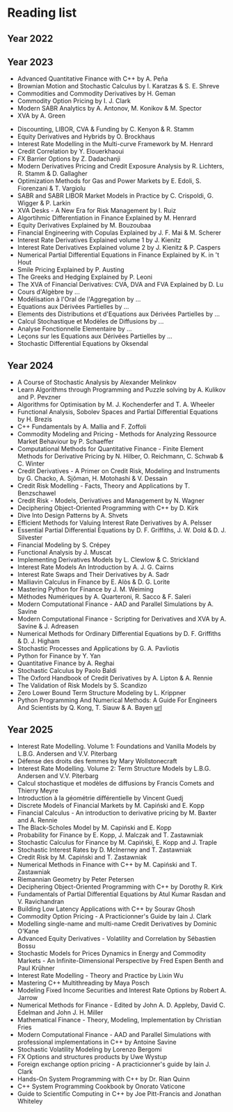 # Reading list

## Year 2022

## Year 2023

- Advanced Quantitative Finance with C++ by A. Peña
- Brownian Motion and Stochastic Calculus by I. Karatzas & S. E. Shreve
- Commodities and Commodity Derivatives by H. Geman
- Commodity Option Pricing by I. J. Clark
- Modern SABR Analytics by A. Antonov, M. Konikov & M. Spector
- XVA by A. Green
<!-- - Interest Rate Modelling and Derivative Pricing by ... -->
- Discounting, LIBOR, CVA & Funding by C. Kenyon & R. Stamm
- Equity Derivatives and Hybrids by O. Brockhaus
- Interest Rate Modelling in the Multi-curve Framework by M. Henrard
- Credit Correlation by Y. Elouerkhaoui
- FX Barrier Options by Z. Dadachanji
- Modern Derivatives Pricing and Credit Exposure Analysis by R. Lichters, R. Stamm & D. Gallagher
- Optimization Methods for Gas and Power Markets by E. Edoli, S. Fiorenzani & T. Vargiolu
- SABR and SABR LIBOR Market Models in Practice by C. Crispoldi, G. Wigger & P. Larkin
- XVA Desks - A New Era for Risk Management by I. Ruiz
- Algortihmic Differentiation in Finance Explained by M. Henrard
- Equity Derivatives Explained by M. Bouzoubaa
- Financial Engineering with Copulas Explained by J. F. Mai & M. Scherer
- Interest Rate Derivatives Explained volume 1 by J. Kienitz
- Interest Rate Derivatives Explained volume 2 by J. Kienitz & P. Caspers
- Numerical Partial Differential Equations in Finance Explained by K. in 't Hout
- Smile Pricing Explained by P. Austing
- The Greeks and Hedging Explained by P. Leoni
- The XVA of Financial Derivatives: CVA, DVA and FVA Explained by D. Lu
- Cours d'Algèbre by ...
- Modélisation à l'Oral de l'Aggregation by ...
- Equations aux Dérivées Partielles by ...
- Elements des Distributions et d'Equations aux Dérivées Partielles by ...
- Calcul Stochastique et Modèles de Diffusions by ...
- Analyse Fonctionnelle Elementaire by ...
- Leçons sur les Equations aux Dérivées Partielles by ...
- Stochastic Differential Equations by Oksendal

## Year 2024

- A Course of Stochastic Analysis by Alexander Melinkov
- Learn Algorithms through Programming and Puzzle solving by A. Kulikov and P. Pevzner
- Algorithms for Optimisation by M. J. Kochenderfer and T. A. Wheeler
- Functional Analysis, Sobolev Spaces and Partial Differential Equations by H. Brezis
- C++ Fundamentals by A. Mallia and F. Zoffoli
- Commodity Modeling and Pricing - Methods for Analyzing Ressource Market Behaviour by P. Schaeffer
- Computational Methods for Quantitative Finance - Finite Element Methods for Derivative Pricing by N. Hilber, O. Reichmann, C. Schwab & C. Winter
- Credit Derivatives - A Primer on Credit Risk, Modeling and Instruments by G. Chacko, A. Sjõman, H. Motohashi & V. Dessain
- Credit Risk Modelling - Facts, Theory and Applications by T. Benzschawel
- Credit Risk - Models, Derivatives and Management by N. Wagner
- Deciphering Object-Oriented Programming with C++ by D. Kirk
- Dive Into Design Patterns by A. Shvets
- Efficient Methods for Valuing Interest Rate Derivatives by A. Pelsser
- Essential Partial Differential Equations by D. F. Griffiths, J. W. Dold & D. J. Silvester
- Financial Modeling by S. Crépey
- Functional Analysis by J. Muscat
- Implementing Derivatives Models by L. Clewlow & C. Strickland
- Interest Rate Models An Introduction by A. J. G. Cairns
- Interest Rate Swaps and Their Derivatives by A. Sadr
- Malliavin Calculus in Finance by E. Alòs & D. G. Lorite
- Mastering Python for Finance by J. M. Weiming
- Méthodes Numériques by A. Quarteroni, R. Sacco & F. Saleri
- Modern Computational Finance - AAD and Parallel Simulations by A. Savine
- Modern Computational Finance - Scripting for Derivatives and XVA by A. Savine & J. Adreasen
- Numerical Methods for Ordinary Differential Equations by D. F. Griffiths & D. J. Higham
- Stochastic Processes and Applications by G. A. Pavliotis
- Python for Finance by Y. Yan
- Quantitative Finance by A. Reghai
- Stochastic Calculus by Paolo Baldi
- The Oxford Handbook of Credit Derivatives by A. Lipton & A. Rennie
- The Validation of Risk Models by S. Scandizo
- Zero Lower Bound Term Structure Modeling by L. Krippner
- Python Programming And Numerical Methods: A Guide For Engineers And Scientists by Q. Kong, T. Siauw & A. Bayen [url](https://pythonnumericalmethods.studentorg.berkeley.edu/notebooks/Index.html)

## Year 2025

- Interest Rate Modelling. Volume 1: Foundations and Vanilla Models by L.B.G. Andersen and V.V. Piterbarg
- Défense des droits des femmes by Mary Wollstonecraft
- Interest Rate Modelling. Volume 2: Term Structure Models by L.B.G. Andersen and V.V. Piterbarg
- Calcul stochastique et modèles de diffusions by Francis Comets and Thierry Meyre
- Introduction à la géométrie différentielle by Vincent Guedj
- Discrete Models of Financial Markets by M. Capiński and E. Kopp
- Financial Calculus - An introduction to derivative pricing by M. Baxter and A. Rennie
- The Black-Scholes Model by M. Capiński and E. Kopp
- Probability for Finance by E. Kopp, J. Malczak and T. Zastawniak
- Stochastic Calculus for Finance by M. Capiński, E. Kopp and J. Traple
- Stochastic Interest Rates by D. McInerney and T. Zastawniak
- Credit Risk by M. Capiński and T. Zastawniak
- Numerical Methods in Finance with C++ by M. Capiński and T. Zastawniak
- Riemannian Geometry by Peter Petersen
- Deciphering Object-Oriented Programming with C++ by Dorothy R. Kirk
- Fundamentals of Partial Differential Equations by Atul Kumar Rasdan and V. Ravichandran
- Building Low Latency Applications with C++ by Sourav Ghosh
- Commodity Option Pricing - A Practicionner's Guide by Iain J. Clark
- Modelling single-name and multi-name Credit Derivatives by Dominic O'Kane
- Advanced Equity Derivatives - Volatility and Correlation by Sébastien Bossu
- Stochastic Models for Prices Dynamics in Energy and Commodity Markets - An Infinite-Dimensional Perspective by Fred Espen Benth and Paul Krühner
- Interest Rate Modelling - Theory and Practice by Lixin Wu
- Mastering C++ Multithreading by Maya Posch
- Modeling Fixed Income Securities and Interest Rate Options by Robert A. Jarrow
- Numerical Methods for Finance - Edited by John A. D. Appleby, David C. Edelman and John J. H. Miller
- Mathematical Finance - Theory, Modeling, Implementation by Christian Fries
- Modern Computational Finance - AAD and Parallel Simulations with professional implementations in C++ by Antoine Savine
- Stochastic Volatility Modeling by Lorenzo Bergomi
- FX Options and structures products by Uwe Wystup
- Foreign exchange option pricing - A practicionner's guide by Iain J. Clark
- Hands-On System Programming with C++ by Dr. Rian Quinn
- C++ System Programming Cookbook by Onorato Vaticone
- Guide to Scientific Computing in C++ by Joe Pitt-Francis and Jonathan Whiteley
